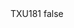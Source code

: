 <?xml version="1.0" encoding="UTF-8"?>
<CustomMetadata xmlns="http://soap.sforce.com/2006/04/metadata">
    <label>TXU181</label>
    <protected>false</protected>
</CustomMetadata>
